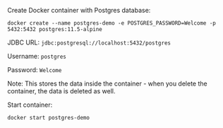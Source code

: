 Create Docker container with Postgres database:

    docker create --name postgres-demo -e POSTGRES_PASSWORD=Welcome -p 5432:5432 postgres:11.5-alpine

JDBC URL: `jdbc:postgresql://localhost:5432/postgres`

Username: `postgres`

Password: `Welcome`

Note: This stores the data inside the container - when you delete the container, the data is deleted as well.

Start container:

    docker start postgres-demo
